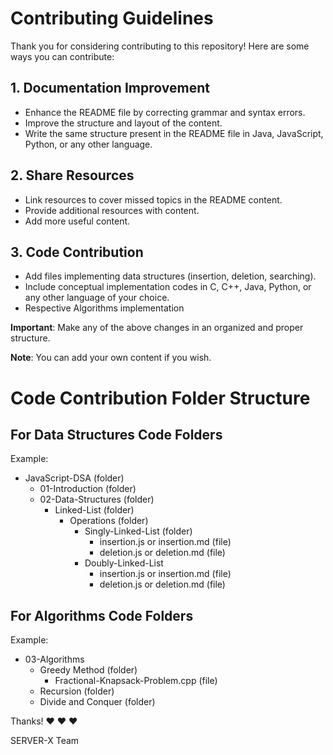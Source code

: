 # Contributing Guidelines

Thank you for considering contributing to this repository! Here are some ways you can contribute:

## 1. Documentation Improvement
   - Enhance the README file by correcting grammar and syntax errors.
   - Improve the structure and layout of the content.
   - Write the same structure present in the README file in Java, JavaScript, Python, or any other language.

## 2. Share Resources
   - Link resources to cover missed topics in the README content.
   - Provide additional resources with content.
   - Add more useful content.

## 3. Code Contribution
   - Add files implementing data structures (insertion, deletion, searching).
   - Include conceptual implementation codes in C, C++, Java, Python, or any other language of your choice.
   - Respective Algorithms implementation 

**Important**: Make any of the above changes in an organized and proper structure.

**Note**: You can add your own content if you wish.


# Code Contribution Folder Structure

## For Data Structures Code Folders
Example:
  * JavaScript-DSA (folder)
    * 01-Introduction (folder)
    * 02-Data-Structures (folder)
      * Linked-List (folder)
        * Operations (folder)
          * Singly-Linked-List (folder)
            - insertion.js or insertion.md (file)
            - deletion.js or deletion.md (file)
          * Doubly-Linked-List
            - insertion.js or insertion.md (file)
            - deletion.js or deletion.md (file)

## For Algorithms Code Folders
Example:
  * 03-Algorithms
    * Greedy Method (folder)
      * Fractional-Knapsack-Problem.cpp (file) 
    * Recursion (folder)
    * Divide and Conquer (folder)

Thanks! :heart: :heart: :heart:

SERVER-X Team

